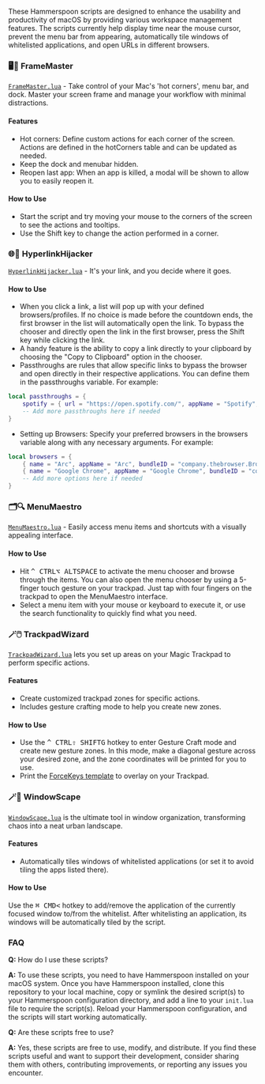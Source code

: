 These Hammerspoon scripts are designed to enhance the usability and productivity of macOS by providing various workspace management features. The scripts currently help display time near the mouse cursor, prevent the menu bar from appearing, automatically tile windows of whitelisted applications, and open URLs in different browsers.

### 🖥️🐙 FrameMaster
[`FrameMaster.lua`](https://github.com/sryo/Spoons/blob/main/FrameMaster.lua) - Take control of your Mac's 'hot corners', menu bar, and dock. Master your screen frame and manage your workflow with minimal distractions.

#### Features
- Hot corners: Define custom actions for each corner of the screen. Actions are defined in the hotCorners table and can be updated as needed.
- Keep the dock and menubar hidden.
- Reopen last app: When an app is killed, a modal will be shown to allow you to easily reopen it.

#### How to Use
- Start the script and try moving your mouse to the corners of the screen to see the actions and tooltips.
- Use the Shift key to change the action performed in a corner.

### 🌐🔀 HyperlinkHijacker
[`HyperlinkHijacker.lua`](https://github.com/sryo/Spoons/blob/main/HyperlinkHijacker.lua) - It's your link, and you decide where it goes. 

#### How to Use
- When you click a link, a list will pop up with your defined browsers/profiles. If no choice is made before the countdown ends, the first browser in the list will automatically open the link. To bypass the chooser and directly open the link in the first browser, press the Shift key while clicking the link.
- A handy feature is the ability to copy a link directly to your clipboard by choosing the "Copy to Clipboard" option in the chooser.
- Passthroughs are rules that allow specific links to bypass the browser and open directly in their respective applications. You can define them in the passthroughs variable. For example:
```lua
local passthroughs = {
    spotify = { url = "https://open.spotify.com/", appName = "Spotify", bundleID = "com.spotify.client" },
    -- Add more passthroughs here if needed
}
```
- Setting up Browsers: Specify your preferred browsers in the browsers variable along with any necessary arguments. For example:
```lua
local browsers = {
    { name = "Arc", appName = "Arc", bundleID = "company.thebrowser.Browser", args = {""} },
    { name = "Google Chrome", appName = "Google Chrome", bundleID = "com.google.Chrome", args = {""} },
    -- Add more options here if needed
}
```

### 🗂️🔍 MenuMaestro
[`MenuMaestro.lua`](https://github.com/sryo/Spoons/blob/main/MenuMaestro.lua) - Easily access menu items and shortcuts with a visually appealing interface.

#### How to Use
- Hit <kbd>^ CTRL</kbd><kbd>⌥ ALT</kbd><kbd>SPACE</kbd> to activate the menu chooser and browse through the items. You can also open the menu chooser by using a 5-finger touch gesture on your trackpad. Just tap with four fingers on the trackpad to open the MenuMaestro interface.
- Select a menu item with your mouse or keyboard to execute it, or use the search functionality to quickly find what you need.

### 🪄🖱️ TrackpadWizard
[`TrackpadWizard.lua`](https://github.com/sryo/Spoons/blob/main/TrackpadWizard.lua) lets you set up areas on your Magic Trackpad to perform specific actions.

#### Features
- Create customized trackpad zones for specific actions.
- Includes gesture crafting mode to help you create new zones.

#### How to Use
- Use the <kbd>^ CTRL</kbd><kbd>⇧ SHIFT</kbd><kbd>G</kbd> hotkey to enter Gesture Craft mode and create new gesture zones. In this mode, make a diagonal gesture across your desired zone, and the zone coordinates will be printed for you to use.
- Print the [ForceKeys template](https://github.com/sryo/Spoons/blob/main/ForceKeys%20Template.pdf) to overlay on your Trackpad.

### 🪄🌇 WindowScape
[`WindowScape.lua`](https://github.com/sryo/Spoons/blob/main/WindowScape.lua) is the ultimate tool in window organization, transforming chaos into a neat urban landscape.

#### Features
- Automatically tiles windows of whitelisted applications (or set it to avoid tiling the apps listed there).

#### How to Use
Use the <kbd>⌘ CMD</kbd><kbd><</kbd> hotkey to add/remove the application of the currently focused window to/from the whitelist.
After whitelisting an application, its windows will be automatically tiled by the script.

### FAQ

**Q:** How do I use these scripts?

**A:** To use these scripts, you need to have Hammerspoon installed on your macOS system. Once you have Hammerspoon installed, clone this repository to your local machine, copy or symlink the desired script(s) to your Hammerspoon configuration directory, and add a line to your `init.lua` file to require the script(s). Reload your Hammerspoon configuration, and the scripts will start working automatically.

**Q:** Are these scripts free to use?

**A:** Yes, these scripts are free to use, modify, and distribute. If you find these scripts useful and want to support their development, consider sharing them with others, contributing improvements, or reporting any issues you encounter.
